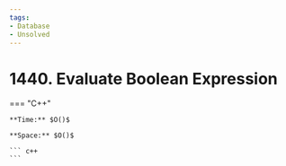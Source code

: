 ```yaml
---
tags:
- Database
- Unsolved
---
```



# 1440. Evaluate Boolean Expression

=== "C++"

    **Time:** $O()$

    **Space:** $O()$

    ``` c++
    ```
